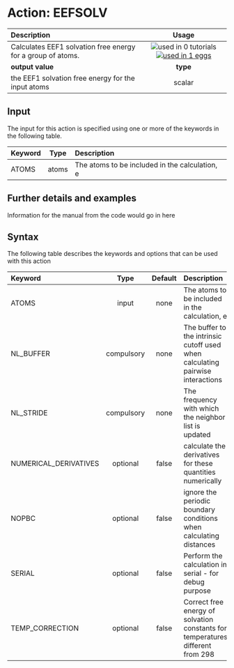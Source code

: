 # Action: EEFSOLV

| Description    | Usage |
|:--------|:--------:|
| Calculates EEF1 solvation free energy for a group of atoms. | ![used in 0 tutorials](https://img.shields.io/badge/tutorials-0-red.svg)[![used in 1 eggs](https://img.shields.io/badge/nest-1-green.svg)](https://www.plumed-nest.org/browse.html?search=EEFSOLV)|
 | **output value** | **type** |
| the EEF1 solvation free energy for the input atoms | scalar |

## Input

The input for this action is specified using one or more of the keywords in the following table.

| Keyword |  Type | Description |
|:--------|:------:|:-----------|
| ATOMS | atoms | The atoms to be included in the calculation, e |


## Further details and examples 
Information for the manual from the code would go in here 
## Syntax 
The following table describes the keywords and options that can be used with this action 

| Keyword | Type | Default | Description |
|:-------|:----:|:-------:|:-----------|
| ATOMS | input | none | The atoms to be included in the calculation, e |
| NL_BUFFER | compulsory | none |  The buffer to the intrinsic cutoff used when calculating pairwise interactions |
| NL_STRIDE | compulsory | none |  The frequency with which the neighbor list is updated |
| NUMERICAL_DERIVATIVES | optional | false |  calculate the derivatives for these quantities numerically |
| NOPBC | optional | false |  ignore the periodic boundary conditions when calculating distances |
| SERIAL | optional | false |  Perform the calculation in serial - for debug purpose |
| TEMP_CORRECTION | optional | false |  Correct free energy of solvation constants for temperatures different from 298 |
